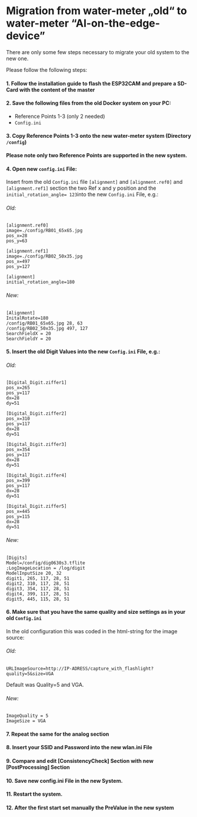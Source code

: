 # Migration from water-meter „old“ to water-meter “AI-on-the-edge-device”

 

There are only some few steps necessary to migrate your old system to the new one.

Please follow the following steps:

#### 1. Follow the installation guide to flash the ESP32CAM and prepare a SD-Card with the content of the master

#### 2. Save the following files from the old Docker system on your PC:

* Reference Points 1-3 (only 2 needed)
* `Config.ini`

#### 3. Copy Reference Points 1-3 onto the new water-meter system (Directory `/config`)

**Please note only two Reference Points are supported in the new system.**

#### 4. Open new `config.ini` File:

Insert from the old `Config.ini` file `[alignment]` and `[alignment.ref0]` and `[alignment.ref1]` section the two Ref x and y position and the `initial_rotation_angle= 123`into the new `Config.ini` File, e.g.:

###### Old:
```
[alignment.ref0]
image=./config/RB01_65x65.jpg
pos_x=28
pos_y=63

[alignment.ref1]
image=./config/RB02_50x35.jpg
pos_x=497
pos_y=127

[alignment]
initial_rotation_angle=180
```

###### New:

```
[Alignment]
InitalRotate=180
/config/RB01_65x65.jpg 28, 63
/config/RB02_50x35.jpg 497, 127
SearchFieldX = 20
SearchFieldY = 20
```


#### 5. Insert the old Digit Values into the new `Config.ini` File, e.g.:

###### Old:
```
[Digital_Digit.ziffer1]
pos_x=265
pos_y=117
dx=28
dy=51

[Digital_Digit.ziffer2]
pos_x=310
pos_y=117
dx=28
dy=51

[Digital_Digit.ziffer3]
pos_x=354
pos_y=117
dx=28
dy=51

[Digital_Digit.ziffer4]
pos_x=399
pos_y=117
dx=28
dy=51

[Digital_Digit.ziffer5]
pos_x=445
pos_y=115
dx=28
dy=51
```

###### New:
```
[Digits]
Model=/config/dig0630s3.tflite
;LogImageLocation = /log/digit
ModelInputSize 20, 32
digit1, 265, 117, 28, 51
digit2, 310, 117, 28, 51
digit3, 354, 117, 28, 51
digit4, 399, 117, 28, 51
digit5, 445, 115, 28, 51
```


#### 6. Make sure that you have the same quality and size settings as in your old `Config.ini` 

In the old configuration this was coded in the html-string for the image source:
###### Old:
```
URLImageSource=http://IP-ADRESS/capture_with_flashlight?quality=5&size=VGA
```

Default was Quality=5 and VGA.

###### New:

```
ImageQuality = 5
ImageSize = VGA
```



#### 7. Repeat the same for the analog section

#### 8. Insert your SSID and Password into the new wlan.ini File

#### 9. Compare and edit [ConsistencyCheck] Section with new [PostProcessing] Section

#### 10.  Save new config.ini File in the new System. 

#### 11. Restart the system.

#### 12. After the first start set manually the PreValue in the new system